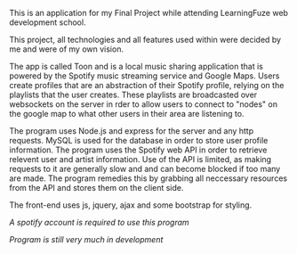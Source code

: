 This is an application for my Final Project while attending LearningFuze web development school.

This project, all technologies and all features used within were decided by me and were of my own vision.

The app is called Toon and is a local music sharing application that is powered by the Spotify music streaming service and Google Maps. Users create profiles that are an abstraction of their Spotify profile, relying on the playlists that the user creates. These playlists are broadcasted over websockets on the server in rder to allow users to connect to "nodes" on the google map to what other users in their area are listening to.

The program uses Node.js and express for the server and any http requests. MySQL is used for the database in order to store user profile information. The program uses the Spotify web API in order to retrieve relevent user and artist information. Use of the API is limited, as making requests to it are generally slow and and can become blocked if too many are made. The program remedies this by grabbing all neccessary resources from the API and stores them on the client side.

The front-end uses js, jquery, ajax and some bootstrap for styling.

*A spotify account is required to use this program*

*Program is still very much in development*
